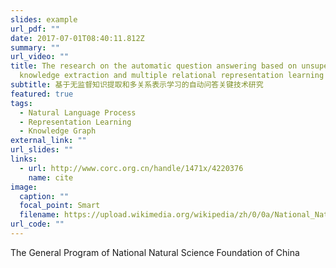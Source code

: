 ```yaml
---
slides: example
url_pdf: ""
date: 2017-07-01T08:40:11.812Z
summary: ""
url_video: ""
title: The research on the automatic question answering based on unsupervised
  knowledge extraction and multiple relational representation learning
subtitle: 基于无监督知识提取和多关系表示学习的自动问答关键技术研究
featured: true
tags:
  - Natural Language Process
  - Representation Learning
  - Knowledge Graph
external_link: ""
url_slides: ""
links:
  - url: http://www.corc.org.cn/handle/1471x/4220376
    name: cite
image:
  caption: ""
  focal_point: Smart
  filename: https://upload.wikimedia.org/wikipedia/zh/0/0a/National_Natural_Science_Foundation_of_China_logo.png
url_code: ""
---
```

The General Program of National Natural Science Foundation of China
